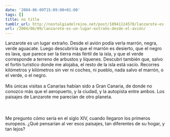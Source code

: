 ```yaml
---
date: '2004-06-09T15:09:00+01:00'
tags: []
title: no title
tumblr_url: http://nostalgiadelreino.net/post/18941124570/lanzarote-es-un-lugar-extraño-desde-el-avión
url: /2004/06/09/lanzarote-es-un-lugar-extraño-desde-el-avión/
---
```


<p>Lanzarote es un lugar extraño. Desde el avión podía verla marrón, negra, verde aguacate. Luego descubriría que el marrón es desierto, que el negro es lava, que parece ser la tierra más fértil de la isla, y que el verde corresponde a terreno de arbustos y líquenes. Descubrí también que, salvo el fortín turístico donde me alojaba, el resto de la isla está vacío. Recorres kilómetros y kilómetros sin ver ni coches, ni pueblo, nada salvo el marrón, o el verde, o el negro.<br/><br/>Mis únicas visitas a Canarias habían sido a Gran Canaria, de donde no conozco más que el aeropuerto, y la ciudad, y la autopista entre ambos. Los paisajes de Lanzarote me parecían de otro planeta.<br/><br/><br/><br/>Me pregunto cómo sería en el siglo XIV, cuando llegaron los primeros europeos. ¿Qué pensarían al ver esos paisajes, tan diferentes de su hogar, y tan lejos?</p><div class="blogger-post-footer"><img width="1" height="1" src="https://blogger.googleusercontent.com/tracker/1180118427259117074-7650611661000212764?l=nostalgiadelreino.blogspot.com" alt=""/></div>